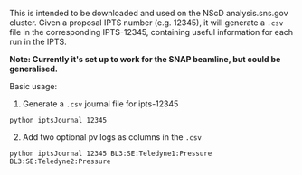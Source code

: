 This is intended to be downloaded and used on the NScD analysis.sns.gov cluster. Given a proposal IPTS number (e.g. 12345), it will generate a `.csv` file in the corresponding IPTS-12345, containing useful information for each run in the IPTS. 

**Note: Currently it's set up to work for the SNAP beamline, but could be generalised.**

Basic usage: 

1. Generate a `.csv` journal file for ipts-12345

```
python iptsJournal 12345
```

2. Add two optional pv logs as columns in the `.csv`

```
python iptsJournal 12345 BL3:SE:Teledyne1:Pressure BL3:SE:Teledyne2:Pressure
```   
